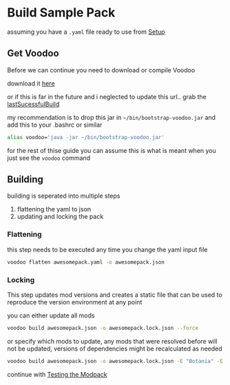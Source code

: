 # Build Sample Pack

assuming you have a `.yaml` file ready to use from
[Setup](setup)

## Get Voodoo

Before we can continue you need to download or compile Voodoo

download it 
[here](https://ci.elytradev.com/job/elytra/job/Voodoo/job/master/97/artifact/bootstrap/build/libs/bootstrap-voodoo-97.jar)

or if this is far in the future and i neglected to update this url.. grab the 
[lastSucessfulBuild](https://ci.elytradev.com/job/elytra/job/Voodoo/job/master/lastSuccessfulBuild/)

my recommendation is to drop this jar in `~/bin/bootstrap-voodoo.jar`
and add this to your .bashrc or similar
```bash
alias voodoo='java -jar ~/bin/bootstrap-voodoo.jar'
```
for the rest of thise guide you can assume this is what is meant 
when you just see the `voodoo` command

## Building

building is seperated into multiple steps
1. flattening the yaml to json
2. updating and locking the pack

### Flattening

this step needs to be executed any time you change the yaml input file

```bash
voodoo flatten awesomepack.yaml -o awesomepack.json
```

### Locking

This step updates mod versions and creates a static file that can be used to reproduce the version environment at any point

you can either update all mods
```bash
voodoo build awesomepack.json -o awesomepack.lock.json --force
```

or specify which mods to update, any mods that were resolved before will not be updated,
versions of dependencies might be recalculated as needed

```bash
voodoo build awesomepack.json -o awesomepack.lock.json -E "Botania" -E "Magic Arsenal"
```


continue with [Testing the Modpack](testing)